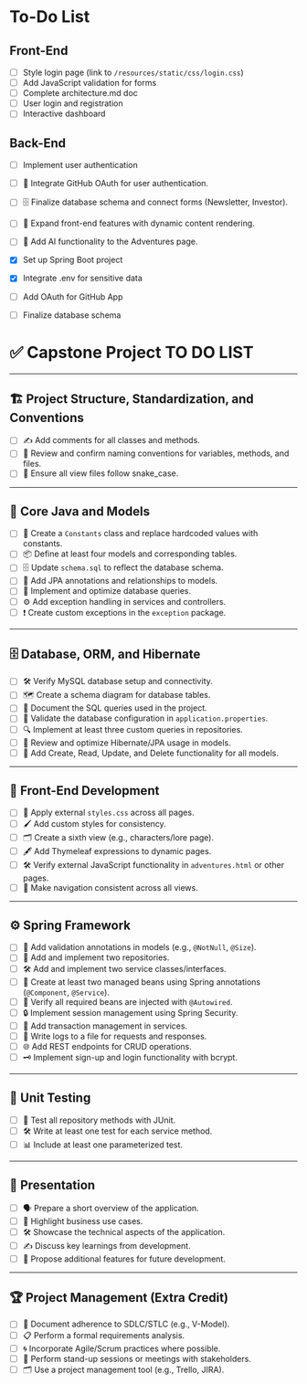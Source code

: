 # To-Do List

## Front-End
- [ ] Style login page (link to `/resources/static/css/login.css`)
- [ ] Add JavaScript validation for forms
- [ ] Complete architecture.md doc
- [ ] User login and registration
- [ ] Interactive dashboard

## Back-End
- [ ] Implement user authentication
- [ ] 🔑 Integrate GitHub OAuth for user authentication.
- [ ] 🗄️ Finalize database schema and connect forms (Newsletter, Investor).
- [ ] 🌟 Expand front-end features with dynamic content rendering.
- [ ] 🤖 Add AI functionality to the Adventures page.
- [x] Set up Spring Boot project
- [x] Integrate .env for sensitive data
- [ ] Add OAuth for GitHub App
- [ ] Finalize database schema


# ✅ **Capstone Project TO DO LIST**

---

## 🏗️ **Project Structure, Standardization, and Conventions**
- [ ] ✍️ Add comments for all classes and methods.
- [ ] 🧹 Review and confirm naming conventions for variables, methods, and files.
- [ ] 🐍 Ensure all view files follow snake_case.

---

## 🧩 **Core Java and Models**
- [ ] 📜 Create a `Constants` class and replace hardcoded values with constants.
- [ ] 📦 Define at least four models and corresponding tables.
- [ ] 🗄️ Update `schema.sql` to reflect the database schema.
- [ ] 🧷 Add JPA annotations and relationships to models.
- [ ] 🔎 Implement and optimize database queries.
- [ ] ⚙️ Add exception handling in services and controllers.
- [ ] ❗ Create custom exceptions in the `exception` package.

---

## 🗄️ **Database, ORM, and Hibernate**
- [ ] 🛠️ Verify MySQL database setup and connectivity.
- [ ] 🗺️ Create a schema diagram for database tables.
- [ ] 📄 Document the SQL queries used in the project.
- [ ] 📝 Validate the database configuration in `application.properties`.
- [ ] 🔍 Implement at least three custom queries in repositories.
- [ ] 🧩 Review and optimize Hibernate/JPA usage in models.
- [ ] 🔄 Add Create, Read, Update, and Delete functionality for all models.

---

## 🎨 **Front-End Development**
- [ ] 🎨 Apply external `styles.css` across all pages.
- [ ] 🖌️ Add custom styles for consistency.
- [ ] 🗂️ Create a sixth view (e.g., characters/lore page).
- [ ] 🖋️ Add Thymeleaf expressions to dynamic pages.
- [ ] 🛠️ Verify external JavaScript functionality in `adventures.html` or other pages.
- [ ] 🔗 Make navigation consistent across all views.

---

## ⚙️ **Spring Framework**
- [ ] 🧩 Add validation annotations in models (e.g., `@NotNull`, `@Size`).
- [ ] 📂 Add and implement two repositories.
- [ ] 🛠️ Add and implement two service classes/interfaces.
- [ ] 🌱 Create at least two managed beans using Spring annotations (`@Component`, `@Service`).
- [ ] 🔄 Verify all required beans are injected with `@Autowired`.
- [ ] 🔒 Implement session management using Spring Security.
- [ ] 🔄 Add transaction management in services.
- [ ] 📝 Write logs to a file for requests and responses.
- [ ] 🌐 Add REST endpoints for CRUD operations.
- [ ] 🗝️ Implement sign-up and login functionality with bcrypt.

---

## 🧪 **Unit Testing**
- [ ] 🧪 Test all repository methods with JUnit.
- [ ] 🛠️ Write at least one test for each service method.
- [ ] 📊 Include at least one parameterized test.

---

## 🎤 **Presentation**
- [ ] 🗣️ Prepare a short overview of the application.
- [ ] 💼 Highlight business use cases.
- [ ] 🛠️ Showcase the technical aspects of the application.
- [ ] ✍️ Discuss key learnings from development.
- [ ] 🌟 Propose additional features for future development.

---

## 🏆 **Project Management (Extra Credit)**
- [ ] 🔄 Document adherence to SDLC/STLC (e.g., V-Model).
- [ ] 📋 Perform a formal requirements analysis.
- [ ] 🌀 Incorporate Agile/Scrum practices where possible.
- [ ] 🎯 Perform stand-up sessions or meetings with stakeholders.
- [ ] 🗂️ Use a project management tool (e.g., Trello, JIRA).